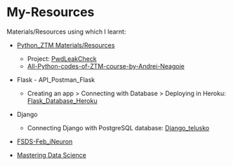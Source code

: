 # My-Resources
Materials/Resources using which I learnt:

 -  [Python_ZTM Materials/Resources](https://github.com/KrsnaAleti/My_Resources/tree/main/Python_ZTM)
     * Project: [PwdLeakCheck](https://github.com/KrsnaAleti/PwdLeakCheck)
     * [All-Python-codes-of-ZTM-course-by-Andrei-Neagoie](https://github.com/KrsnaAleti/All-Python-codes-of-ZTM-course-by-Andrei-Neagoie)


  - Flask - API_Postman_Flask
     * Creating an app > Connecting with Database > Deploying in Heroku: [Flask_Database_Heroku](https://github.com/KrsnaAleti/My_Resources/tree/main/Flask_Database_Heroku)
  
  - Django
     * Connecting Django with PostgreSQL database: [Django_telusko](https://github.com/KrsnaAleti/My_Resources/tree/main/Django_telusko)


- [FSDS-Feb_iNeuron](https://github.com/KrsnaAleti/FSDS_iNeuron)

- [Mastering Data Science](https://github.com/KrsnaAleti/Mastering-Data-Science)
